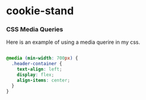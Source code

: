 # cookie-stand

### CSS Media Queries
Here is an example of using a media querire in my css.
```css

@media (min-width: 700px) {
  .header-container {
    text-align: left;
    display: flex;
    align-items: center;
  }
}
```
